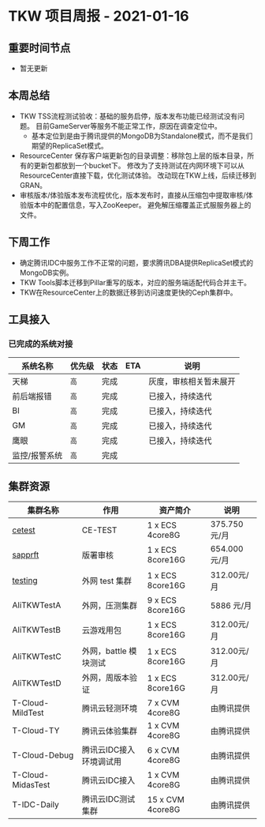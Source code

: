 # TKW 项目周报 - 2021-01-16

## 重要时间节点

- 暂无更新

## 本周总结

* TKW TSS流程测试验收：基础的服务启停，版本发布功能已经测试没有问题。 目前GameServer等服务不能正常工作，原因在调查定位中。
  * 基本定位到是由于腾讯提供的MongoDB为Standalone模式，而不是我们期望的ReplicaSet模式。
* ResourceCenter 保存客户端更新包的目录调整：移除包上层的版本目录，所有的更新包都放到一个bucket下。 修改为了支持测试在内网环境下可以从ResourceCenter直接下载，优化测试体验。 改动现在TKW上线，后续迁移到GRAN。
* 审核版本/体验版本发布流程优化，版本发布时，直接从压缩包中提取审核/体验版本中的配置信息，写入ZooKeeper。 避免解压缩覆盖正式服服务器上的文件。

## 下周工作

* 确定腾讯IDC中服务工作不正常的问题，要求腾讯DBA提供ReplicaSet模式的MongoDB实例。
* TKW Tools脚本迁移到Pillar重写的版本，对应的服务端适配代码合并主干。
* TKW在ResourceCenter上的数据迁移到访问速度更快的Ceph集群中。

## 工具接入

### 已完成的系统对接

| 系统名称      | 优先级 | 状态 | ETA  | 说明                   |
| ------------- | ------ | ---- | ---- | ---------------------- |
| 天梯          | `高`   | 完成 |      | 灰度，审核相关暂未展开 |
| 前后端报错    | `高`   | 完成 |      | 已接入，持续迭代       |
| BI            | `高`   | 完成 |      | 已接入，持续迭代       |
| GM            | `高`   | 完成 |      | 已接入，持续迭代       |
| 鹰眼          | `高`   | 完成 |      | 已接入，持续迭代       |
| 监控/报警系统 | `高`   | 完成 |      |                        |

## 集群资源

| 集群名称                                                     | 作用                    | 资产简介         | 说明         |
| ------------------------------------------------------------ | ----------------------- | ---------------- | ------------ |
| [cetest](https://git.youle.game/TC/TSD/DevOps/documents/wikis/game-supporting/tkw/details/tkw-ce-test-env) | CE-TEST                 | 1 x ECS 4core8G  | 375.750元/月 |
| [sapprft]()                                                  | 版署审核                | 1 x ECS 8core16G | 654.000元/月 |
| [testing](https://ecs.console.aliyun.com/?spm=5176.2020520152.favorites.decs.261716ddWEIIwm#/server/i-bp1h073jqg8vmpvdbwhu/detail?regionId=cn-hangzhou) | 外网 test 集群          | 1 x ECS 8core16G | 312.00元/月  |
| AliTKWTestA                                                  | 外网，压测集群          | 9 x ECS 8core16G | 5886 元/月   |
| AliTKWTestB                                                  | 云游戏用包              | 1 x ECS 8core16G | 312.00元/月  |
| AliTKWTestC                                                  | 外网，battle 模块测试   | 1 x ECS 8core16G | 312.00元/月  |
| AliTKWTestD                                                  | 外网，周版本验证        | 1 x ECS 8core16G | 312.00元/月  |
| T-Cloud-MildTest                                             | 腾讯云轻测环境          | 7 x CVM 4core8G  | 由腾讯提供   |
| T-Cloud-TY                                                   | 腾讯云体验集群          | 1 x CVM 4core8G  | 由腾讯提供   |
| T-Cloud-Debug                                             | 腾讯云IDC接入环境调试用 | 6 x CVM 4core8G  | 由腾讯提供   |
| T-Cloud-MidasTest                                            | 腾讯云IDC接入 | 1 x CVM 4core8G  | 由腾讯提供   |
| T-IDC-Daily                                            | 腾讯云IDC测试集群 | 15 x CVM 4core8G  | 由腾讯提供   |
